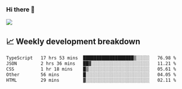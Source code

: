 ### Hi there 👋
<img align="center" src="https://github-readme-stats.vercel.app/api?username=Tumao727&show_icons=true&hide_title=true&theme=dracula" />


## 📈 Weekly development breakdown
<!--START_SECTION:waka-->

```txt
TypeScript   17 hrs 53 mins  ███████████████████▒░░░░░   76.98 %
JSON         2 hrs 36 mins   ██▓░░░░░░░░░░░░░░░░░░░░░░   11.21 %
CSS          1 hr 18 mins    █▒░░░░░░░░░░░░░░░░░░░░░░░   05.61 %
Other        56 mins         █░░░░░░░░░░░░░░░░░░░░░░░░   04.05 %
HTML         29 mins         ▓░░░░░░░░░░░░░░░░░░░░░░░░   02.11 %
```

<!--END_SECTION:waka-->